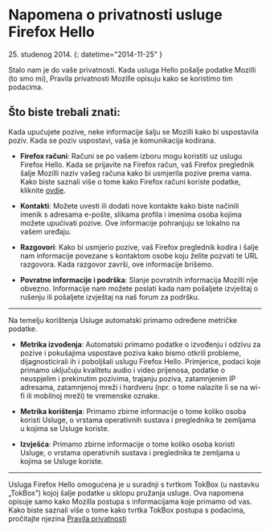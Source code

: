 # Napomena o privatnosti usluge Firefox Hello

25\. studenog 2014\.
{: datetime="2014-11-25" }

Stalo nam je do vaše privatnosti. Kada usluga Hello pošalje podatke Mozilli (to smo mi), Pravila privatnosti Mozille opisuju kako se koristimo tim podacima.

## Što biste trebali znati:

Kada upućujete pozive, neke informacije šalju se Mozilli kako bi uspostavila poziv. Kada se poziv uspostavi, vaša je komunikacija kodirana.

* **Firefox računi**: Računi se po vašem izboru mogu koristiti uz uslugu Firefox Hello.  Kada se prijavite na Firefox račun, vaš Firefox preglednik šalje Mozilli naziv vašeg računa kako bi usmjerila pozive prema vama. Kako biste saznali više o tome kako Firefox računi koriste podatke, kliknite [ovdje](https://www.mozilla.org/privacy/firefox-cloud/).

* **Kontakti**: Možete uvesti ili dodati nove kontakte kako biste načinili imenik s adresama e-pošte, slikama profila i imenima osoba kojima možete upućivati pozive.  Ove informacije pohranjuju se lokalno na vašem uređaju.

* **Razgovori**: Kako bi usmjerio pozive, vaš Firefox preglednik kodira i šalje nam informacije povezane s kontaktom osobe koju želite pozvati te URL razgovora. Kada razgovor završi, ove informacije brišemo.

* **Povratne informacije i podrška**: Slanje povratnih informacija Mozilli nije obvezno.  Informacije nam možete poslati kada nam pošaljete izvještaj o rušenju ili pošaljete izvještaj na naš forum za podršku.

---------------------------------------

Na temelju korištenja Usluge automatski primamo određene metričke podatke.

* **Metrika izvođenja**: Automatski primamo podatke o izvođenju i odzivu za pozive i pokušajima uspostave poziva kako bismo otkrili probleme, dijagnosticirali ih i poboljšali uslugu Firefox Hello.  Primjerice, podaci koje primamo uključuju kvalitetu audio i video prijenosa, podatke o neuspjelim i prekinutim pozivima, trajanju poziva, zatamnjenim IP adresama, zatamnjenoj mreži i hardveru (npr. o tome nalazite li se na wi-fi ili mobilnoj mreži) te vremenske oznake.

* **Metrika korištenja**: Primamo zbirne informacije o tome koliko osoba koristi Usluge, o vrstama operativnih sustava i preglednika te zemljama u kojima se Usluge koriste.

* **Izvješća**: Primamo zbirne informacije o tome koliko osoba koristi Usluge, o vrstama operativnih sustava i preglednika te zemljama u kojima se Usluge koriste.

---------------------------------------

Usluga Firefox Hello omogućena je u suradnji s tvrtkom TokBox (u nastavku „TokBox”) kojoj šalje podatke u sklopu pružanja usluge.  Ova napomena opisuje samo kako Mozilla postupa s informacijama koje primamo od vas. Kako biste saznali više o tome kako tvrtka TokBox postupa s podacima, pročitajte njezina [Pravila privatnosti]( https://tokbox.com/support/privacy-policy)
